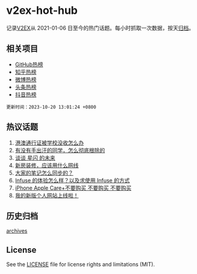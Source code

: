 # v2ex-hot-hub

 记录[V2EX](https://www.v2ex.com/)从 2021-01-06 日至今的热门话题。每小时抓取一次数据，按天[归档](archives)。
 
 ## 相关项目

- [GitHub热榜](https://github.com/it985/github-hot-hub)
- [知乎热榜](https://github.com/it985/zhihu-hot-hub)
- [微博热榜](https://github.com/it985/weibo-hot-hub)
- [头条热榜](https://github.com/it985/toutiao-hot-hub)
- [抖音热榜](https://github.com/it985/douyin-hot-hub)


 `更新时间：2023-10-20 13:01:24 +0800`

## 热议话题

1. [港澳通行证被学校没收怎么办](https://www.v2ex.com/t/983522)
1. [有没有手出汗的同学，怎么彻底根除的](https://www.v2ex.com/t/983499)
1. [谈谈 星闪 的未来](https://www.v2ex.com/t/983630)
1. [新房装修，应该用什么网线](https://www.v2ex.com/t/983669)
1. [大家的笔记怎么同步的？](https://www.v2ex.com/t/983507)
1. [Infuse 的体验怎么样？以及求使用 Infuse 的方式](https://www.v2ex.com/t/983468)
1. [iPhone Apple Care+不要购买 不要购买 不要购买](https://www.v2ex.com/t/983570)
1. [我的新版个人网站上线啦！](https://www.v2ex.com/t/983646)

## 历史归档

[archives](archives)

## License

See the [LICENSE](LICENSE) file for license rights and limitations (MIT).
